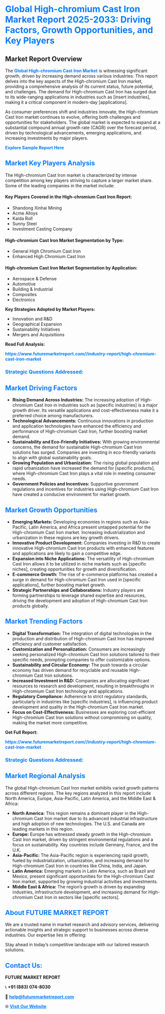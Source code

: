 <h1 style="color: #007BFF;">Global High-chromium Cast Iron Market Report 2025-2033: Driving Factors, Growth Opportunities, and Key Players</h1>

<section id="overview">
<h2>Market Report Overview</h2>
<p>The <a href="https://www.futuremarketreport.com//industry-report/high-chromium-cast-iron-market" style="color: #007BFF; text-decoration: none;"><strong>Global High-chromium Cast Iron Market</strong></a> is witnessing significant growth, driven by increasing demand across various industries. This report delves into the key aspects of the High-chromium Cast Iron market, providing a comprehensive analysis of its current status, future potential, and challenges. The demand for High-chromium Cast Iron has surged due to its wide-ranging applications in industries such as [insert industries], making it a critical component in modern-day [applications].</p>
<p>As consumer preferences shift and industries innovate, the High-chromium Cast Iron market continues to evolve, offering both challenges and opportunities for stakeholders. The global market is expected to expand at a substantial compound annual growth rate (CAGR) over the forecast period, driven by technological advancements, emerging applications, and increasing investments by major players.</p>
</section>

<section id="overview">
<p><a href="https://www.futuremarketreport.com//request-sample/reportId=60417" style="color: #007BFF; text-decoration: none;"><strong>Explore Sample Report Here</strong></a></p>
</section>

<section id="key-players">
<h2 style="color: #007BFF;">Market Key Players Analysis</h2>
<p>The High-chromium Cast Iron market is characterized by intense competition among key players striving to capture a larger market share. Some of the leading companies in the market include:</p>
<h4>Key Players Covered in the High-chromium Cast Iron Report:</h4>
<ul><li>Shandong Xinhai Mining</li><li>Acme Alloys</li><li>Kaida Roll</li><li>Sunny Steel</li><li>Investment Casting Company</li></ul>
<h4>High-chromium Cast Iron Market Segmentation by Type:</h4>
<ul><li>General High Chromium Cast Iron</li><li>Enhanced High Chromium Cast Iron</li></ul>

<h4>High-chromium Cast Iron Market Segmentation by Application:</h4>
<ul><li>Aerospace &amp; Defense</li><li>Automotive</li><li>Building &amp; Industrial</li><li>Composites</li><li>Electronics</li></ul>
<p><strong>Key Strategies Adopted by Market Players:</strong></p>
<ul>
<li>Innovation and R&D</li>
<li>Geographical Expansion</li>
<li>Sustainability Initiatives</li>
<li>Mergers and Acquisitions</li>
</ul>
</section>

<section>
<p><strong>Read Full Analysis: </strong></p><a href="https://www.futuremarketreport.com//industry-report/high-chromium-cast-iron-market" style="color: #007BFF; text-decoration: none;"><strong>https://www.futuremarketreport.com//industry-report/high-chromium-cast-iron-market</strong></a>
<h3 style="color: #007BFF;">Strategic Questions Addressed:</h3>
</section>

<section id="driving-factors">
<h2 style="color: #007BFF;">Market Driving Factors</h2>
<ul>
<li><strong>Rising Demand Across Industries:</strong> The increasing adoption of High-chromium Cast Iron in industries such as [specific industries] is a major growth driver. Its versatile applications and cost-effectiveness make it a preferred choice among manufacturers.</li>
<li><strong>Technological Advancements:</strong> Continuous innovations in production and application technologies have enhanced the efficiency and performance of High-chromium Cast Iron, further boosting market demand.</li>
<li><strong>Sustainability and Eco-Friendly Initiatives:</strong> With growing environmental concerns, the demand for sustainable High-chromium Cast Iron solutions has surged. Companies are investing in eco-friendly variants to align with global sustainability goals.</li>
<li><strong>Growing Population and Urbanization:</strong> The rising global population and rapid urbanization have increased the demand for [specific products], where High-chromium Cast Iron plays a vital role in meeting consumer needs.</li>
<li><strong>Government Policies and Incentives:</strong> Supportive government regulations and incentives for industries using High-chromium Cast Iron have created a conducive environment for market growth.</li>
</ul>
</section>

<section id="growth-opportunities">
<h2 style="color: #007BFF;">Market Growth Opportunities</h2>
<ul>
<li><strong>Emerging Markets:</strong> Developing economies in regions such as Asia-Pacific, Latin America, and Africa present untapped potential for the High-chromium Cast Iron market. Increasing industrialization and urbanization in these regions are key growth drivers.</li>
<li><strong>Innovative Product Development:</strong> Companies investing in R&D to create innovative High-chromium Cast Iron products with enhanced features and applications are likely to gain a competitive edge.</li>
<li><strong>Expansion into Niche Applications:</strong> The versatility of High-chromium Cast Iron allows it to be utilized in niche markets such as [specific niches], creating opportunities for growth and diversification.</li>
<li><strong>E-commerce Growth:</strong> The rise of e-commerce platforms has created a surge in demand for High-chromium Cast Iron used in [specific applications], further boosting market growth.</li>
<li><strong>Strategic Partnerships and Collaborations:</strong> Industry players are forming partnerships to leverage shared expertise and resources, driving the development and adoption of High-chromium Cast Iron products globally.</li>
</ul>
</section>

<section id="trending-factors">
<h2 style="color: #007BFF;">Market Trending Factors</h2>
<ul>
<li><strong>Digital Transformation:</strong> The integration of digital technologies in the production and distribution of High-chromium Cast Iron has improved efficiency and customer satisfaction.</li>
<li><strong>Customization and Personalization:</strong> Consumers are increasingly seeking personalized High-chromium Cast Iron solutions tailored to their specific needs, prompting companies to offer customizable options.</li>
<li><strong>Sustainability and Circular Economy:</strong> The push towards a circular economy has driven demand for recyclable and reusable High-chromium Cast Iron solutions.</li>
<li><strong>Increased Investment in R&D:</strong> Companies are allocating significant resources to research and development, resulting in breakthroughs in High-chromium Cast Iron technology and applications.</li>
<li><strong>Regulatory Compliance:</strong> Adherence to strict regulatory standards, particularly in industries like [specific industries], is influencing product development and quality in the High-chromium Cast Iron market.</li>
<li><strong>Focus on Cost-Effectiveness:</strong> Businesses are exploring cost-efficient High-chromium Cast Iron solutions without compromising on quality, making the market more competitive.</li>
</ul>
</section>

<section>
<p><strong>Get Full Report: </strong></p><a href="https://www.futuremarketreport.com//industry-report/high-chromium-cast-iron-market" style="color: #007BFF; text-decoration: none;"><strong>https://www.futuremarketreport.com//industry-report/high-chromium-cast-iron-market</strong></a>
<h3 style="color: #007BFF;">Strategic Questions Addressed:</h3>
</section>


<section id="regional-analysis">
<h2 style="color: #007BFF;">Market Regional Analysis</h2>
<p>The global High-chromium Cast Iron market exhibits varied growth patterns across different regions. The key regions analyzed in this report include North America, Europe, Asia-Pacific, Latin America, and the Middle East & Africa:</p>
<ul>
<li><strong>North America:</strong> This region remains a dominant player in the High-chromium Cast Iron market due to its advanced industrial infrastructure and high adoption of new technologies. The U.S. and Canada are leading markets in this region.</li>
<li><strong>Europe:</strong> Europe has witnessed steady growth in the High-chromium Cast Iron market, driven by stringent environmental regulations and a focus on sustainability. Key countries include Germany, France, and the U.K.</li>
<li><strong>Asia-Pacific:</strong> The Asia-Pacific region is experiencing rapid growth, fueled by industrialization, urbanization, and increasing demand for High-chromium Cast Iron in countries like China, India, and Japan.</li>
<li><strong>Latin America:</strong> Emerging markets in Latin America, such as Brazil and Mexico, present significant opportunities for the High-chromium Cast Iron market, supported by growing industrial activities and investments.</li>
<li><strong>Middle East & Africa:</strong> The region’s growth is driven by expanding industries, infrastructure development, and increasing demand for High-chromium Cast Iron in sectors like [specific sectors].</li>
</ul>
</section>

<footer>
<h2 style="color: #007BFF;">About FUTURE MARKET REPORT</h2>
<p>We are a trusted name in market research and advisory services, delivering actionable insights and strategic support to businesses across diverse industries. Our expertise lies in offering:</p>

<p>Stay ahead in today’s competitive landscape with our tailored research solutions.</p>

<h2 style="color: #007BFF;">Contact Us:</h2>
<p><strong>FUTURE MARKET REPORT</strong></p>
<p>📞 <strong>+91 (883) 074-8030</strong></p>
<p>📧 <strong><a href="mailto:help@futuremarketreport.com" style="color: #007BFF;">help@futuremarketreport.com</a></strong></p>
<p>🌐 <strong><a href="https://www.futuremarketreport.com/" style="color: #007BFF;">Visit Our Website</a></strong></p>
</footer>